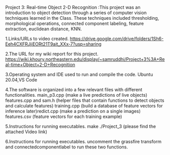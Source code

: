  Project 3: Real-time Object 2-D Recognition :This project was an introduction to object detection through a series of computer vision techniques learned in the Class. These techniques included thresholding, morphological operations, connected component labeling, feature extraction, euclidean distance, KNN.

 
1.Links/URLs to video created.
https://drive.google.com/drive/folders/1Sh6-Eeh4CXFRJjiEORt21T9ait_XXx-7?usp=sharing

2.The URL for my wiki report for this project.
https://wiki.khoury.northeastern.edu/display/~samruddhi/Project+3%3A+Real-time+Object+2-D+Recognition

3.Operating system and IDE used to run and compile the code.
Ubuntu 20.04,VS Code


4.The software is organized into a few relevant files with different functionalities.
main_p3.cpp (make a live predictions of live objects)
features.cpp and sam.h (helper files that contain functions to detect objects and calculate features)
training.cpp (build a database of feature vectors for inference later)redict.cpp (make a prediction on a single images)
features.csv (feature vectors for each training example)

5.Instructions for running executables.
make
./Project_3 
(please find the attached Video link)

6.Instructions for running executables.
  uncomment the grassfire transform and connectedcomponentlabel to run these two functions.

